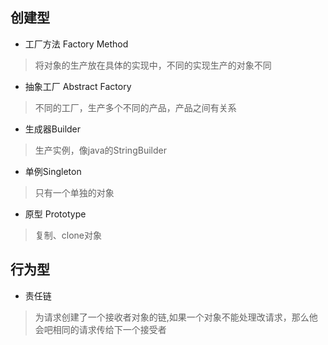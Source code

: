 ## 创建型
* 工厂方法 Factory Method
> 将对象的生产放在具体的实现中，不同的实现生产的对象不同

* 抽象工厂 Abstract Factory
> 不同的工厂，生产多个不同的产品，产品之间有关系

* 生成器Builder
> 生产实例，像java的StringBuilder

* 单例Singleton
> 只有一个单独的对象

* 原型 Prototype
> 复制、clone对象


## 行为型
* 责任链
> 为请求创建了一个接收者对象的链,如果一个对象不能处理改请求，那么他会吧相同的请求传给下一个接受者
